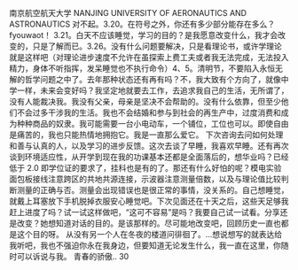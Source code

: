 南京航空航天大学
NANJING UNIVERSITY OF AERONAUTICS AND ASTRONAUTICS
对不起。3.20。在符号之外，你还有多少部分能存在多么？fyouwaot！
3.21。白天不应该睡觉，学习的目的？是我愿意改变什么，我才会改变的，只是了解而已。3.26。没有什么问题要解决，只是看理论书，或许学理论就是这样吧（对理论进步速度不允许在虽探索上费工夫或者我无法完成，无法投入精力，身体不听指挥，发呆睡觉也不执行命令）4、5。清明节，不要陷入永恒无解的哲学问题之中了。去年那种状态还有再有吗？不，我大致有个方向了，就像中学一样，未来会变好吗？我坚定地就要去工作，去追求我自己的生活，无所谓了，没有人能裁决我。我没有父亲，母亲是坚决不会帮助的。没有什么依靠，但至少他们不会过多干涉我的生活。我也不会结婚和参与到社会的再生产中，过度消费和成为种种商品的奴隶。我可能需要一台小电动车，一个铺位，工位也可以。即使自由是痛苦的，我也只能热情地拥抱它。我是一直那么爱它。
下次咨询去问如何处理和善与认真的人，以及学习的进步反馈。这次去谈了早睡，我喜欢早睡。还有再次谈到环境适应性，从开学到现在我的功课基本还都是全面落后的，想华业吗？已经低于 2.0 即学位证的要求了，挂科也是有的了。那还有什么好怕的呢？模电实验面包板接线注意跨区的共地共源连接，示波器注意测量倍数，以及与理论值比较判断测量的正确与否。测量会出现错误也是很正常的事情，没关系的。自己想睡觉，就戴上耳塞放下手机脱掉衣服安心睡觉吧。下次见面还在十天之后，这些天足够我赶上进度了吗？试一试这样做吧，“这可不容易”是吗？我要自己试一试看。分享还是改变？她想知道对话的目的。是该那样的。尽可能地改变吧，回顾历史一直也都是这个目的呀。
从没有另一个人在冬夜的楼道问徘徊了。...想说想写的就表达给我听吧，我也不强迫你永在我身边，但要知道无论发生什么，我一直在这里，你随时可以诉说与我。
青春的骄傲..
30
